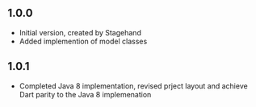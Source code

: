 ## 1.0.0

- Initial version, created by Stagehand
- Added implemention of model classes

## 1.0.1

- Completed Java 8 implementation, revised prject layout and achieve Dart parity to the Java 8 implemenation
